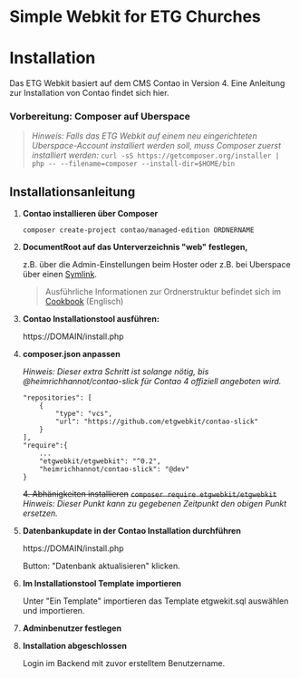 # Simple Webkit for ETG Churches

# Installation
Das ETG Webkit basiert auf dem CMS Contao in Version 4. Eine Anleitung zur Installation von Contao findet sich hier.

### Vorbereitung: Composer auf Uberspace
> _Hinweis: Falls das ETG Webkit auf einem neu eingerichteten Uberspace-Account installiert werden soll, muss Composer zuerst installiert werden:_
`curl -sS https://getcomposer.org/installer | php -- --filename=composer --install-dir=$HOME/bin`

## Installationsanleitung
1. **Contao installieren über Composer**

    `composer create-project contao/managed-edition ORDNERNAME`

2. **DocumentRoot auf das Unterverzeichnis "web" festlegen,** 
    
    z.B. über die Admin-Einstellungen beim Hoster oder z.B. bei Uberspace über einen [Symlink][2].
    > Ausführliche Informationen zur Ordnerstruktur befindet sich im [Cookbook][1] (Englisch)

3. **Contao Installationstool ausführen:**

    https://DOMAIN/install.php

4. **composer.json anpassen**

    _Hinweis: Dieser extra Schritt ist solange nötig, bis @heimrichhannot/contao-slick für Contao 4 offiziell angeboten wird._

	```
	"repositories": [
    	{
      	    "type": "vcs",
      	    "url": "https://github.com/etgwebkit/contao-slick"
    	}
  	],
  	"require":{
 		...
 		"etgwebkit/etgwebkit": "^0.2",
    	"heimrichhannot/contao-slick": "@dev"
 	}
 	```

    ~~4. Abhänigkeiten installieren~~
    ~~`composer require etgwebkit/etgwebkit`~~
    _Hinweis: Dieser Punkt kann zu gegebenen Zeitpunkt den obigen Punkt ersetzen._

5. **Datenbankupdate in der Contao Installation durchführen**
    
    https://DOMAIN/install.php

    Button: "Datenbank aktualisieren" klicken.

6. **Im Installationstool Template importieren**

	Unter "Ein Template" importieren das Template etgwekit.sql auswählen und importieren.

7. **Adminbenutzer festlegen**

    
8. **Installation abgeschlossen**

	Login im Backend mit zuvor erstelltem Benutzername.


[1]: https://docs.contao.org/books/cookbook/en/folder-structure.html
[2]: https://wiki.uberspace.de/domain:subdomain